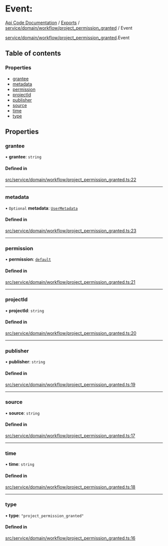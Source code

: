 # Event: 
 
[Api Code Documentation](../README.md) / [Exports](../modules.md) / [service/domain/workflow/project\_permission\_granted](../modules/service_domain_workflow_project_permission_granted.md) / Event

[service/domain/workflow/project\_permission\_granted](../modules/service_domain_workflow_project_permission_granted.md).Event

## Table of contents

### Properties

- [grantee](service_domain_workflow_project_permission_granted.Event.md#grantee)
- [metadata](service_domain_workflow_project_permission_granted.Event.md#metadata)
- [permission](service_domain_workflow_project_permission_granted.Event.md#permission)
- [projectId](service_domain_workflow_project_permission_granted.Event.md#projectid)
- [publisher](service_domain_workflow_project_permission_granted.Event.md#publisher)
- [source](service_domain_workflow_project_permission_granted.Event.md#source)
- [time](service_domain_workflow_project_permission_granted.Event.md#time)
- [type](service_domain_workflow_project_permission_granted.Event.md#type)

## Properties

### grantee

• **grantee**: `string`

#### Defined in

[src/service/domain/workflow/project_permission_granted.ts:22](https://github.com/openkfw/TruBudget/blob/e3c318d/api/src/service/domain/workflow/project_permission_granted.ts#L22)

___

### metadata

• `Optional` **metadata**: [`UserMetadata`](../modules/service_domain_metadata.md#usermetadata)

#### Defined in

[src/service/domain/workflow/project_permission_granted.ts:23](https://github.com/openkfw/TruBudget/blob/e3c318d/api/src/service/domain/workflow/project_permission_granted.ts#L23)

___

### permission

• **permission**: [`default`](../modules/authz_intents.md#default)

#### Defined in

[src/service/domain/workflow/project_permission_granted.ts:21](https://github.com/openkfw/TruBudget/blob/e3c318d/api/src/service/domain/workflow/project_permission_granted.ts#L21)

___

### projectId

• **projectId**: `string`

#### Defined in

[src/service/domain/workflow/project_permission_granted.ts:20](https://github.com/openkfw/TruBudget/blob/e3c318d/api/src/service/domain/workflow/project_permission_granted.ts#L20)

___

### publisher

• **publisher**: `string`

#### Defined in

[src/service/domain/workflow/project_permission_granted.ts:19](https://github.com/openkfw/TruBudget/blob/e3c318d/api/src/service/domain/workflow/project_permission_granted.ts#L19)

___

### source

• **source**: `string`

#### Defined in

[src/service/domain/workflow/project_permission_granted.ts:17](https://github.com/openkfw/TruBudget/blob/e3c318d/api/src/service/domain/workflow/project_permission_granted.ts#L17)

___

### time

• **time**: `string`

#### Defined in

[src/service/domain/workflow/project_permission_granted.ts:18](https://github.com/openkfw/TruBudget/blob/e3c318d/api/src/service/domain/workflow/project_permission_granted.ts#L18)

___

### type

• **type**: ``"project_permission_granted"``

#### Defined in

[src/service/domain/workflow/project_permission_granted.ts:16](https://github.com/openkfw/TruBudget/blob/e3c318d/api/src/service/domain/workflow/project_permission_granted.ts#L16)
